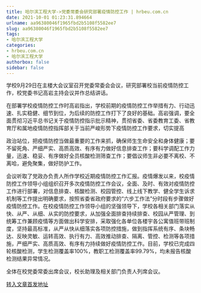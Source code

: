 ```yaml
---
title: 哈尔滨工程大学->党委常委会研究部署疫情防控工作 | hrbeu.com.cn
date: 2021-10-01 01:23:31.894664
urlname: aa96380046f1965fbd2b5108f5582ee7
slug: aa96380046f1965fbd2b5108f5582ee7
tags: 
- 哈尔滨工程大学
categories:
- hrbeu.com.cn
- 哈尔滨工程大学
authorbox: false
sidebar: false
---
```

学校9月29日在主楼大会议室召开党委常委会会议，研究部署校当前疫情防控工作，校党委书记高岩主持会议并作总结讲话。

在部署学校疫情防控工作时高岩指出，学校前期的疫情防控工作举措有力、行动迅速、扎实稳健、细节到位，为后续的防控工作打下了良好的基础。高岩强调，要全面贯彻习近平总书记关于疫情防控指示批示精神，贯彻省委、省委教育工委、省教育厅和属地疫情防控指挥部关于当前严峻形势下疫情防控工作要求，切实提高
<!--more-->
政治站位，把疫情防控当做最重要的工作来抓，确保师生生命安全和身体健康；要不留死角、严细严实、高质高效、有序有力做好信息排查工作；要科学调配工作力量，迅速、稳妥、有序做好全员核酸检测筛查工作；要倡议师生非必要不离校、不离哈，避免聚集，做好防护工作。

会议听取了党政办负责人所作学校近期疫情防控工作汇报。疫情爆发以来，校疫情防控工作领导小组组织召开多次疫情防控工作会议，全面、及时、有效对疫情防控工作进行部署，对信息排查、核酸检测、校园管控、线上线下教学、健全学生诉求机制等工作提出明确要求，按照省委省政府要求的“六步工作法”分时段有步骤做好疫情防控工作。在校疫情防控工作领导小组的坚强领导下，学校各相关部门落实从快、从严、从细、从实的防控要求，从加强全面排查持续排查、校园从严管理、到统筹工作兼顾疫情等方面做出科学安排，采取强化各单位各楼宇各公寓值班带班制度，坚持最高标准，从严从快从细落实各项防控措施，做到指挥系统有序、条块畅达、反映灵敏、运转高效、执行有力、高效推动排查、隔离、管控、检测等各项措施，严细严实、高质高效、有序有力持续做好疫情防控工作。目前，学校已完成四轮核酸检测，学生检测覆盖率100%，教职工检测覆盖率99.79%，均未报告核酸检测结果异常情况。

全体在校党委常委出席会议，校长助理及相关部门负责人列席会议。



[转入文章首发地址](http://gongxue.cn/info/1141/67990.htm)